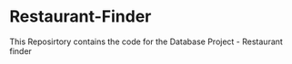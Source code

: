 # Restaurant-Finder
This Reposirtory contains the code for the Database Project - Restaurant finder
